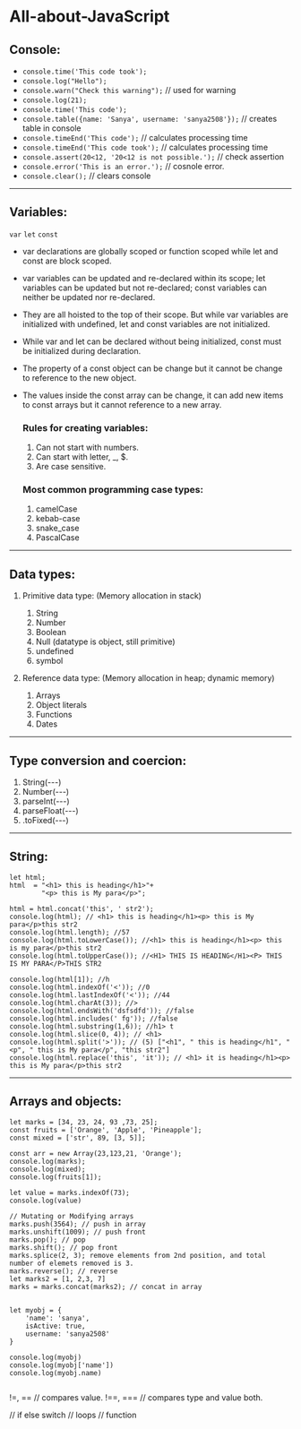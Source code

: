 # All-about-JavaScript

## Console:
  * `console.time('This code took');`
  * `console.log("Hello");`
  * `console.warn("Check this warning");` // used for warning
  * `console.log(21);`
  * `console.time('This code');`
  * `console.table({name: 'Sanya', username: 'sanya2508'});` // creates table in console
  * `console.timeEnd('This code');` // calculates processing time
  * `console.timeEnd('This code took');` // calculates processing time
  * `console.assert(20<12, '20<12 is not possible.');` // check assertion
  * `console.error('This is an error.');` // cosnole error.
  * `console.clear();` // clears console

<hr/>

## Variables:
 `var`
  `let`
  `const`
 * var declarations are globally scoped or function scoped while let and const are block scoped.
 * var variables can be updated and re-declared within its scope; let variables can be updated but not re-declared; const variables can neither be updated nor re-declared.
 * They are all hoisted to the top of their scope. But while var variables are initialized with undefined, let and const variables are not initialized.
 * While var and let can be declared without being initialized, const must be initialized during declaration.
 * The property of a const object can be change but it cannot be change to reference to the new object.
 * The values inside the const array can be change, it can add new items to const arrays but it cannot reference to a new array.

     ### Rules for creating variables:
    1. Can not start with numbers.
    2. Can start with letter, _, $.
    3. Are case sensitive.
    
     ### Most common programming case types:
    1. camelCase
    2. kebab-case
    3. snake_case
    4. PascalCase


<hr/>

## Data types:
 1. Primitive data type: (Memory allocation in stack)
    1. String
    2. Number
    3. Boolean
    4. Null (datatype is object, still primitive)
    5. undefined
    6. symbol
    
 2. Reference data type: (Memory allocation in heap; dynamic memory)
    1. Arrays
    2. Object literals
    3. Functions
    4. Dates

<hr/>

## Type conversion and coercion:
  1. String(---)
  2. Number(---)
  3. parseInt(---)
  4. parseFloat(---)
  5. .toFixed(---)

<hr/>

## String:

```
let html;
html  = "<h1> this is heading</h1>"+
        "<p> this is My para</p>";

html = html.concat('this', ' str2');
console.log(html); // <h1> this is heading</h1><p> this is My para</p>this str2
console.log(html.length); //57
console.log(html.toLowerCase()); //<h1> this is heading</h1><p> this is my para</p>this str2
console.log(html.toUpperCase()); //<H1> THIS IS HEADING</H1><P> THIS IS MY PARA</P>THIS STR2

console.log(html[1]); //h
console.log(html.indexOf('<')); //0
console.log(html.lastIndexOf('<')); //44
console.log(html.charAt(3)); //>
console.log(html.endsWith('dsfsdfd')); //false
console.log(html.includes(' fg')); //false
console.log(html.substring(1,6)); //h1> t
console.log(html.slice(0, 4)); // <h1>
console.log(html.split('>')); // (5) ["<h1", " this is heading</h1", "<p", " this is My para</p", "this str2"]
console.log(html.replace('this', 'it')); // <h1> it is heading</h1><p> this is My para</p>this str2
```

<hr/>

## Arrays and objects:

```
let marks = [34, 23, 24, 93 ,73, 25];
const fruits = ['Orange', 'Apple', 'Pineapple'];
const mixed = ['str', 89, [3, 5]];

const arr = new Array(23,123,21, 'Orange');
console.log(marks);
console.log(mixed);
console.log(fruits[1]);

let value = marks.indexOf(73);
console.log(value)

// Mutating or Modifying arrays
marks.push(3564); // push in array
marks.unshift(1009); // push front
marks.pop(); // pop
marks.shift(); // pop front
marks.splice(2, 3); remove elements from 2nd position, and total number of elemets removed is 3.
marks.reverse(); // reverse
let marks2 = [1, 2,3, 7]
marks = marks.concat(marks2); // concat in array


let myobj = {
    'name': 'sanya', 
    isActive: true,
    username: 'sanya2508'
}

console.log(myobj)
console.log(myobj['name'])
console.log(myobj.name)
           
```

!=, == // compares value.
!==, === // compares type and value both.


// if else switch
// loops 
// function
